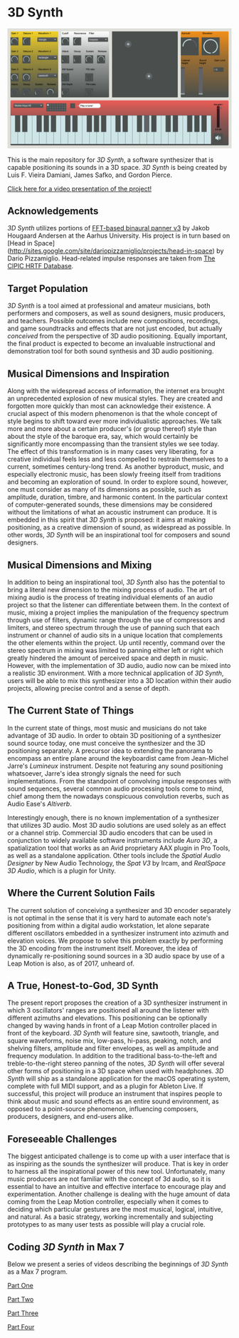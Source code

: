 # 3D Synth

![Screenshot](https://raw.githubusercontent.com/lufevida/ThreeDeeSynth/master/max/3D%20Synth.png)



This is the main repository for *3D Synth*, a software synthesizer that is capable positioning its sounds in a 3D space. *3D Synth* is being created by Luis F. Vieira Damiani, James Safko, and Gordon Pierce.

[Click here for a video presentation of the project!](https://youtu.be/Cb7Vyj2r13E?list=FLx8viq1dhbrLlmMVLbDTQyw)

## Acknowledgements

*3D Synth* utilizes portions of [FFT-based binaural panner v3](http://jakobhandersen.dk/projects/fft-based-binaural-panner/download/) by Jakob Hougaard Andersen at the Aarhus University. His project is in turn based on [Head in Space] (http://sites.google.com/site/dariopizzamiglio/projects/head-in-space) by Dario Pizzamiglio. Head-related impulse responses are taken from [The CIPIC HRTF Database](http://interface.cipic.ucdavis.edu/sound/hrtf.html).

## Target Population

*3D Synth* is a tool aimed at professional and amateur musicians, both performers and composers, as well as sound designers, music producers, and teachers. Possible outcomes include new compositions, recordings, and game soundtracks and effects that are not just encoded, but actually *conceived* from the perspective of 3D audio positioning. Equally important, the final product is expected to become an invaluable instructional and demonstration tool for both sound synthesis and 3D audio positioning.

## Musical Dimensions and Inspiration

Along with the widespread access of information, the internet era brought an unprecedented explosion of new musical styles. They are created and forgotten more quickly than most can acknowledge their existence. A crucial aspect of this modern phenomenon is that the whole concept of style begins to shift toward ever more individualistic approaches. We talk more and more about a certain producer's (or group thereof) style than about the style of the baroque era, say, which would certainly be significantly more encompassing than the transient styles we see today. The effect of this transformation is in many cases very liberating, for a creative individual feels less and less compelled to restrain themselves to a current, sometimes century-long trend. As another byproduct, music, and especially electronic music, has been slowly freeing itself from traditions and becoming an exploration of sound. In order to explore sound, however, one must consider as many of its dimensions as possible, such as amplitude, duration, timbre, and harmonic content. In the particular context of computer-generated sounds, these dimensions may be considered without the limitations of what an acoustic instrument can produce. It is embedded in this spirit that *3D Synth* is proposed: it aims at making positioning, as a creative dimension of sound, as widespread as possible. In other words, *3D Synth* will be an inspirational tool for composers and sound designers.

## Musical Dimensions and Mixing

In addition to being an inspirational tool, *3D Synth* also has the potential to bring a literal new dimension to the mixing process of audio. The art of mixing audio is the process of treating individual elements of an audio project so that the listener can differentiate between them. In the context of music, mixing a project implies the manipulation of the frequency spectrum through use of filters, dynamic range through the use of compressors and limiters, and stereo spectrum through the use of panning such that each instrument or channel of audio sits in a unique location that complements the other elements within the project. Up until recently, command over the stereo spectrum in mixing was limited to panning either left or right which greatly hindered the amount of perceived space and depth in music. However, with the implementation of 3D audio, audio now can be mixed into a realistic 3D environment. With a more technical application of *3D Synth*, users will be able to mix this synthesizer into a 3D location within their audio projects, allowing precise control and a sense of depth.

## The Current State of Things

In the current state of things, most music and musicians do not take advantage of 3D audio. In order to obtain 3D positioning of a synthesizer sound source today, one must conceive the synthesizer and the 3D positioning separately. A precursor idea to extending the panorama to encompass an entire plane around the keyboardist came from Jean-Michel Jarre's *Lumineux* instrument. Despite not featuring any sound positioning whatsoever, Jarre's idea strongly signals the need for such implementations. From the standpoint of convolving impulse responses with sound sequences, several common audio processing tools come to mind, chief among them the nowadays conspicuous convolution reverbs, such as Audio Ease's *Altiverb*.


Interestingly enough, there is no known implementation of a synthesizer that utilizes 3D audio. Most 3D audio solutions are used solely as an effect or a channel strip. Commercial 3D audio encoders that can be used in conjunction to widely available software instruments include *Auro 3D*, a spatialization tool that works as an Avid proprietary AAX plugin in Pro Tools, as well as a standalone application. Other tools include the *Spatial Audio Designer* by New Audio Technology, the *Spat V3* by Ircam, and *RealSpace 3D Audio*, which is a plugin for Unity. 

## Where the Current Solution Fails

The current solution of conceiving a synthesizer and 3D encoder separately is not optimal in the sense that it is very hard to automate each note's positioning from within a digital audio workstation, let alone separate different oscillators embedded in a synthesizer instrument into azimuth and elevation voices. We propose to solve this problem exactly by performing the 3D encoding from the instrument itself. Moreover, the idea of dynamically re-positioning sound sources in a 3D audio space by use of a Leap Motion is also, as of 2017, unheard of.

## A True, Honest-to-God, 3D Synth

The present report proposes the creation of a 3D synthesizer instrument in which 3 oscillators' ranges are positioned all around the listener with different azimuths and elevations. This positioning can be optionally changed by waving hands in front of a Leap Motion controller placed in front of the keyboard. *3D Synth* will feature sine, sawtooth, triangle, and square waveforms, noise mix, low-pass, hi-pass, peaking, notch, and shelving filters, amplitude and filter envelopes, as well as amplitude and frequency modulation. In addition to the traditional bass-to-the-left and treble-to-the-right stereo panning of the notes, *3D Synth* will offer several other forms of positioning in a 3D space when used with headphones. *3D Synth* will ship as a standalone application for the macOS operating system, complete with full MIDI support, and as a plugin for Ableton Live. If successful, this project will produce an instrument that inspires people to think about music and sound effects as an entire sound environment, as opposed to a point-source phenomenon, influencing composers, producers, designers, and end-users alike.

## Foreseeable Challenges

The biggest anticipated challenge is to come up with a user interface that is as inspiring as the sounds the synthesizer will produce. That is key in order to harness all the inspirational power of this new tool. Unfortunately, many music producers are not familiar with the concept of 3d audio, so it is essential to have an intuitive and effective interface to encourage play and experimentation. Another challenge is dealing with the huge amount of data coming from the Leap Motion controller, especially when it comes to deciding which particular gestures are the most musical, logical, intuitive, and natural. As a basic strategy, working incrementally and subjecting prototypes to as many user tests as possible will play a crucial role.

## Coding *3D Synth* in Max 7

Below we present a series of videos describing the beginnings of *3D Synth* as a Max 7 program.

[Part One](https://youtu.be/TFRQtg3FMKE)

[Part Two](https://youtu.be/IibGXZ_GOd4)

[Part Three](https://youtu.be/s2PwPQEl7to)

[Part Four](https://youtu.be/ELu0cdtQECY)
